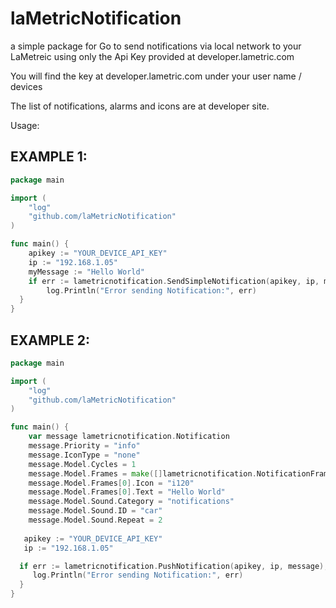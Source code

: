 # laMetricNotification
a simple package for Go to send notifications via local network to your LaMetreic 
using only the Api Key provided at developer.lametric.com

You will find the key at developer.lametric.com under your user name / devices

The list of notifications, alarms and icons are at developer site.

Usage:

## EXAMPLE 1:
```Go
package main

import (
    "log"
    "github.com/laMetricNotification"
)

func main() {
    apikey := "YOUR_DEVICE_API_KEY"
    ip := "192.168.1.05"
    myMessage := "Hello World"
    if err := lametricnotification.SendSimpleNotification(apikey, ip, myMessage); err != nil {
		log.Println("Error sending Notification:", err)
  }
}
```  
## EXAMPLE 2:
```Go
package main

import (
    "log"
    "github.com/laMetricNotification"
)

func main() {
    var message lametricnotification.Notification
	message.Priority = "info"
	message.IconType = "none"
	message.Model.Cycles = 1
	message.Model.Frames = make([]lametricnotification.NotificationFrame, 1)
	message.Model.Frames[0].Icon = "i120"
	message.Model.Frames[0].Text = "Hello World"
	message.Model.Sound.Category = "notifications"
	message.Model.Sound.ID = "car"
	message.Model.Sound.Repeat = 2
    
   apikey := "YOUR_DEVICE_API_KEY"
   ip := "192.168.1.05"

  if err := lametricnotification.PushNotification(apikey, ip, message); err != nil {
     log.Println("Error sending Notification:", err)
  }
}
```




